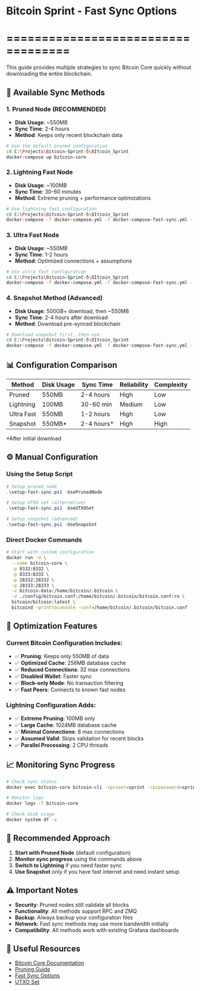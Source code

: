 # Bitcoin Sprint - Fast Sync Options
# ===================================

This guide provides multiple strategies to sync Bitcoin Core quickly without downloading the entire blockchain.

## 🚀 Available Sync Methods

### 1. **Pruned Node (RECOMMENDED)**
   - **Disk Usage**: ~550MB
   - **Sync Time**: 2-4 hours
   - **Method**: Keeps only recent blockchain data

```bash
# Use the default pruned configuration
cd C:\Projects\Bitcoin-Sprint-5\BItcoin_Sprint
docker-compose up bitcoin-core
```

### 2. **Lightning Fast Node**
   - **Disk Usage**: ~100MB
   - **Sync Time**: 30-60 minutes
   - **Method**: Extreme pruning + performance optimizations

```bash
# Use lightning fast configuration
cd C:\Projects\Bitcoin-Sprint-5\BItcoin_Sprint
docker-compose -f docker-compose.yml -f docker-compose-fast-sync.yml --profile lightning up bitcoin-core-lightning
```

### 3. **Ultra Fast Node**
   - **Disk Usage**: ~550MB
   - **Sync Time**: 1-2 hours
   - **Method**: Optimized connections + assumptions

```bash
# Use ultra fast configuration
cd C:\Projects\Bitcoin-Sprint-5\BItcoin_Sprint
docker-compose -f docker-compose.yml -f docker-compose-fast-sync.yml --profile ultra-fast up bitcoin-core-ultra
```

### 4. **Snapshot Method (Advanced)**
   - **Disk Usage**: 500GB+ download, then ~550MB
   - **Sync Time**: 2-4 hours after download
   - **Method**: Download pre-synced blockchain

```bash
# Download snapshot first, then use
cd C:\Projects\Bitcoin-Sprint-5\BItcoin_Sprint
docker-compose -f docker-compose.yml -f docker-compose-fast-sync.yml --profile snapshot up bitcoin-core-snapshot
```

## 📊 Configuration Comparison

| Method | Disk Usage | Sync Time | Reliability | Complexity |
|--------|------------|-----------|-------------|------------|
| Pruned | 550MB | 2-4 hours | High | Low |
| Lightning | 100MB | 30-60 min | Medium | Low |
| Ultra Fast | 550MB | 1-2 hours | High | Low |
| Snapshot | 550MB* | 2-4 hours* | High | High |

*After initial download

## ⚙️ Manual Configuration

### Using the Setup Script

```powershell
# Setup pruned node
.\setup-fast-sync.ps1 -UsePrunedNode

# Setup UTXO set (alternative)
.\setup-fast-sync.ps1 -UseUTXOSet

# Setup snapshot (advanced)
.\setup-fast-sync.ps1 -UseSnapshot
```

### Direct Docker Commands

```bash
# Start with custom configuration
docker run -d \
  --name bitcoin-core \
  -p 8332:8332 \
  -p 8333:8333 \
  -p 28332:28332 \
  -p 28333:28333 \
  -v bitcoin-data:/home/bitcoin/.bitcoin \
  -v ./config/bitcoin.conf:/home/bitcoin/.bitcoin/bitcoin.conf:ro \
  bitcoin/bitcoin:latest \
  bitcoind -printtoconsole -conf=/home/bitcoin/.bitcoin/bitcoin.conf
```

## 🔧 Optimization Features

### Current Bitcoin Configuration Includes:
- ✅ **Pruning**: Keeps only 550MB of data
- ✅ **Optimized Cache**: 256MB database cache
- ✅ **Reduced Connections**: 32 max connections
- ✅ **Disabled Wallet**: Faster sync
- ✅ **Block-only Mode**: No transaction filtering
- ✅ **Fast Peers**: Connects to known fast nodes

### Lightning Configuration Adds:
- ✅ **Extreme Pruning**: 100MB only
- ✅ **Large Cache**: 1024MB database cache
- ✅ **Minimal Connections**: 8 max connections
- ✅ **Assumed Valid**: Skips validation for recent blocks
- ✅ **Parallel Processing**: 2 CPU threads

## 📈 Monitoring Sync Progress

```bash
# Check sync status
docker exec bitcoin-core bitcoin-cli -rpcuser=sprint -rpcpassword=sprint_password_2025 getblockchaininfo

# Monitor logs
docker logs -f bitcoin-core

# Check disk usage
docker system df -v
```

## 🎯 Recommended Approach

1. **Start with Pruned Node** (default configuration)
2. **Monitor sync progress** using the commands above
3. **Switch to Lightning** if you need faster sync
4. **Use Snapshot** only if you have fast internet and need instant setup

## ⚠️ Important Notes

- **Security**: Pruned nodes still validate all blocks
- **Functionality**: All methods support RPC and ZMQ
- **Backup**: Always backup your configuration files
- **Network**: Fast sync methods may use more bandwidth initially
- **Compatibility**: All methods work with existing Grafana dashboards

## 🔗 Useful Resources

- [Bitcoin Core Documentation](https://bitcoincore.org/en/doc/)
- [Pruning Guide](https://bitcoincore.org/en/2020/06/14/bitcoin-core-0-20-0/)
- [Fast Sync Options](https://bitcoincore.org/en/releases/25.1/)
- [UTXO Set](https://bitcoincore.org/bin/utxo/)
